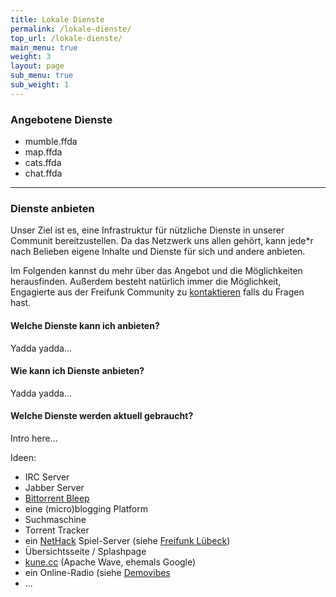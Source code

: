 ```yaml
---
title: Lokale Dienste
permalink: /lokale-dienste/
top_url: /lokale-dienste/
main_menu: true
weight: 3
layout: page
sub_menu: true
sub_weight: 1
---
```



### Angebotene Dienste

* mumble.ffda
* map.ffda
* cats.ffda
* chat.ffda

* * *

### Dienste anbieten

Unser Ziel ist es, eine Infrastruktur für nützliche Dienste in unserer Communit bereitzustellen. Da das Netzwerk uns allen gehört, kann jede*r nach Belieben eigene Inhalte und Dienste für sich und andere anbieten.

Im Folgenden kannst du mehr über das Angebot und die Möglichkeiten herausfinden. Außerdem besteht natürlich immer die Möglichkeit, Engagierte aus der Freifunk Community zu [kontaktieren](/kontakt) falls du Fragen hast.

#### Welche Dienste kann ich anbieten?

Yadda yadda...

#### Wie kann ich Dienste anbieten?


Yadda yadda...

#### Welche Dienste werden aktuell gebraucht?

Intro here...

Ideen:

* IRC Server
* Jabber Server
* [Bittorrent Bleep](http://labs.bittorrent.com/bleep/index.html)
* eine (micro)blogging Platform
* Suchmaschine
* Torrent Tracker
* ein [NetHack](http://www.nethack.org/common/index.html) Spiel-Server (siehe [Freifunk Lübeck](http://luebeck.freifunk.net/wiki/NetHack))
* Übersichtsseite / Splashpage
* [kune.cc](kune.cc) (Apache Wave, ehemals Google)
* ein Online-Radio (siehe [Demovibes](https://gitorious.org/demovibes)
* ...

